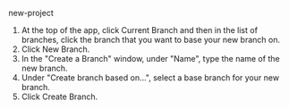 new-project
1. At the top of the app, click Current Branch and then in the list of branches, click the branch that you want to base your new branch on.
2. Click New Branch.
3. In the "Create a Branch" window, under "Name", type the name of the new branch.
4. Under "Create branch based on...", select a base branch for your new branch.
5. Click Create Branch.
